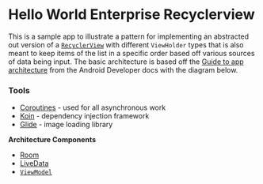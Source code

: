 # Hello World Enterprise Recyclerview 

This is a sample app to illustrate a pattern for implementing an abstracted out version of a [`RecyclerView`](https://developer.android.com/reference/android/support/v7/widget/RecyclerView) with different `ViewHolder` types that is also meant to keep items of the list in a specific order based off various sources of data being input. The basic architecture is based off the [Guide to app architecture](https://developer.android.com/jetpack/docs/guide) from the Android Developer docs with the diagram below. 



### Tools

* [Coroutines](https://kotlinlang.org/docs/reference/coroutines-overview.html) - used for all asynchronous work
* [Koin](https://insert-koin.io/)  - dependency injection framework
* [Glide](https://github.com/bumptech/glide) - image loading library

**Architecture Components**

* [Room](https://developer.android.com/topic/libraries/architecture/room) 
* [LiveData](https://developer.android.com/topic/libraries/architecture/livedata)
* [`ViewModel`](https://developer.android.com/topic/libraries/architecture/viewmodel) 

